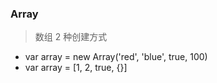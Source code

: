  
 ### Array

> 数组 2 种创建方式
* var array = new Array('red', 'blue', true, 100)
* var array = [1, 2, true, {}]



